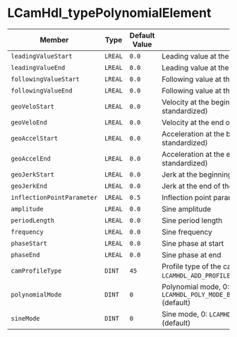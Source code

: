 # LCamHdl_typePolynomialElement

| Member | Type | Default Value | Description |
|--------|------|---------------|-------------|
| `leadingValueStart` | `LREAL` | `0.0` | Leading value at the beginning of the element |
| `leadingValueEnd` | `LREAL` | `0.0` | Leading value at the end of the element |
| `followingValueStart` | `LREAL` | `0.0` | Following value at the beginning of the element |
| `followingValueEnd` | `LREAL` | `0.0` | Following value at the end of the element |
| `geoVeloStart` | `LREAL` | `0.0` | Velocity at the beginning of the element (real – not standardized) |
| `geoVeloEnd` | `LREAL` | `0.0` | Velocity at the end of the element (real – not standardized) |
| `geoAccelStart` | `LREAL` | `0.0` | Acceleration at the beginning of the element (real – not standardized) |
| `geoAccelEnd` | `LREAL` | `0.0` | Acceleration at the end of the element (real – not standardized) |
| `geoJerkStart` | `LREAL` | `0.0` | Jerk at the beginning of the element (real – not standardized) |
| `geoJerkEnd` | `LREAL` | `0.0` | Jerk at the end of the element (real – not standardized) |
| `inflectionPointParameter` | `LREAL` | `0.5` | Inflection point parameter (λ) – default: 0.5 standardized |
| `amplitude` | `LREAL` | `0.0` | Sine amplitude |
| `periodLength` | `LREAL` | `0.0` | Sine period length |
| `frequency` | `LREAL` | `0.0` | Sine frequency |
| `phaseStart` | `LREAL` | `0.0` | Sine phase at start |
| `phaseEnd` | `LREAL` | `0.0` | Sine phase at end |
| `camProfileType` | `DINT` | `45` | Profile type of the cam disk element, 45: `LCAMHDL_ADD_PROFILE_POLY_TRIGONOMETRIC` (default) |
| `polynomialMode` | `DINT` | `0` | Polynomial mode, 0: `LCAMHDL_POLY_MODE_BOUNDARY_VALUES_AND_POINT_OF_INFLECTION` (default) |
| `sineMode` | `DINT` | `0` | Sine mode, 0: `LCAMHDL_SINE_MODE_PHASE_START_AND_END` (default) |
